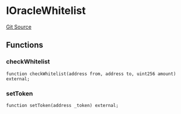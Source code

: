 # IOracleWhitelist
[Git Source](https://github.com/KYRDTeam/ilo-contracts/blob/af88dd9b3e8283ab97b6c9511aeb7bb607e3649d/src/interfaces/IOracleWhitelist.sol)


## Functions
### checkWhitelist


```solidity
function checkWhitelist(address from, address to, uint256 amount) external;
```

### setToken


```solidity
function setToken(address _token) external;
```

